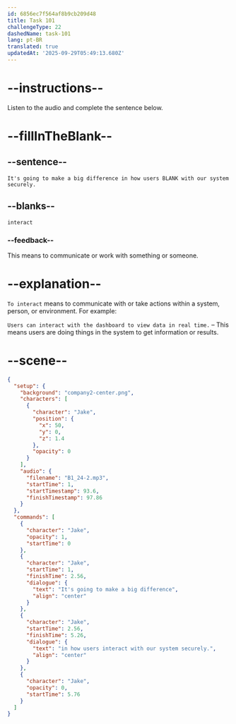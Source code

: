 ```yaml
---
id: 6856ec7f564af8b9cb209d48
title: Task 101
challengeType: 22
dashedName: task-101
lang: pt-BR
translated: true
updatedAt: '2025-09-29T05:49:13.680Z'
---
```


<!-- (Audio) Jake: It's going to make a big difference in how users interact with our system securely. -->

# --instructions--

Listen to the audio and complete the sentence below.

# --fillInTheBlank--

## --sentence--

`It's going to make a big difference in how users BLANK with our system securely.`

## --blanks--

`interact`

### --feedback--

This means to communicate or work with something or someone.

# --explanation--

`To interact` means to communicate with or take actions within a system, person, or environment. For example:

`Users can interact with the dashboard to view data in real time.` – This means users are doing things in the system to get information or results.

# --scene--

```json
{
  "setup": {
    "background": "company2-center.png",
    "characters": [
      {
        "character": "Jake",
        "position": {
          "x": 50,
          "y": 0,
          "z": 1.4
        },
        "opacity": 0
      }
    ],
    "audio": {
      "filename": "B1_24-2.mp3",
      "startTime": 1,
      "startTimestamp": 93.6,
      "finishTimestamp": 97.86
    }
  },
  "commands": [
    {
      "character": "Jake",
      "opacity": 1,
      "startTime": 0
    },
    {
      "character": "Jake",
      "startTime": 1,
      "finishTime": 2.56,
      "dialogue": {
        "text": "It's going to make a big difference",
        "align": "center"
      }
    },
    {
      "character": "Jake",
      "startTime": 2.56,
      "finishTime": 5.26,
      "dialogue": {
        "text": "in how users interact with our system securely.",
        "align": "center"
      }
    },
    {
      "character": "Jake",
      "opacity": 0,
      "startTime": 5.76
    }
  ]
}
```
